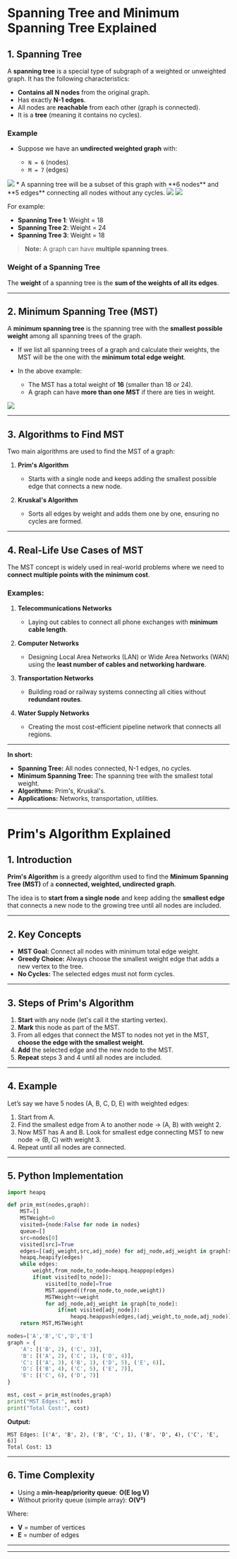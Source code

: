 # Spanning Tree and Minimum Spanning Tree Explained

## **1. Spanning Tree**

A **spanning tree** is a special type of subgraph of a weighted or unweighted graph. It has the following characteristics:

* **Contains all N nodes** from the original graph.
* Has exactly **N-1 edges**.
* All nodes are **reachable** from each other (graph is connected).
* It is a **tree** (meaning it contains no cycles).

### **Example**

* Suppose we have an **undirected weighted graph** with:

  * `N = 6` (nodes)
  * `M = 7` (edges)
<img src="https://static.takeuforward.org/premium/Graphs/Minimum%20Spanning%20Tree/MST%20theory/-LeZMmokj" />
* A spanning tree will be a subset of this graph with **6 nodes** and **5 edges** connecting all nodes without any cycles.
<img src="https://static.takeuforward.org/premium/Graphs/Minimum%20Spanning%20Tree/MST%20theory/-_60gIKbC" />
<img src="https://static.takeuforward.org/premium/Graphs/Minimum%20Spanning%20Tree/MST%20theory/-dwOhCPsZ" />

For example:

* **Spanning Tree 1**: Weight = 18
* **Spanning Tree 2**: Weight = 24
* **Spanning Tree 3**: Weight = 18

> **Note:** A graph can have **multiple spanning trees**.

### **Weight of a Spanning Tree**

The **weight** of a spanning tree is the **sum of the weights of all its edges**.

---

## **2. Minimum Spanning Tree (MST)**

A **minimum spanning tree** is the spanning tree with the **smallest possible weight** among all spanning trees of the graph.

* If we list all spanning trees of a graph and calculate their weights, the MST will be the one with the **minimum total edge weight**.
* In the above example:

  * The MST has a total weight of **16** (smaller than 18 or 24).
  * A graph can have **more than one MST** if there are ties in weight.

<img src="https://static.takeuforward.org/premium/Graphs/Minimum%20Spanning%20Tree/MST%20theory/image-s-DJL0Jv" />

---

## **3. Algorithms to Find MST**

Two main algorithms are used to find the MST of a graph:

1. **Prim's Algorithm**

   * Starts with a single node and keeps adding the smallest possible edge that connects a new node.

2. **Kruskal's Algorithm**

   * Sorts all edges by weight and adds them one by one, ensuring no cycles are formed.

---

## **4. Real-Life Use Cases of MST**

The MST concept is widely used in real-world problems where we need to **connect multiple points with the minimum cost**.

### **Examples:**

1. **Telecommunications Networks**

   * Laying out cables to connect all phone exchanges with **minimum cable length**.

2. **Computer Networks**

   * Designing Local Area Networks (LAN) or Wide Area Networks (WAN) using the **least number of cables and networking hardware**.

3. **Transportation Networks**

   * Building road or railway systems connecting all cities without **redundant routes**.

4. **Water Supply Networks**

   * Creating the most cost-efficient pipeline network that connects all regions.

---

**In short:**

* **Spanning Tree:** All nodes connected, N-1 edges, no cycles.
* **Minimum Spanning Tree:** The spanning tree with the smallest total weight.
* **Algorithms:** Prim's, Kruskal's.
* **Applications:** Networks, transportation, utilities.

---

# Prim's Algorithm Explained

## **1. Introduction**

**Prim's Algorithm** is a greedy algorithm used to find the **Minimum Spanning Tree (MST)** of a **connected, weighted, undirected graph**.

The idea is to **start from a single node** and keep adding the **smallest edge** that connects a new node to the growing tree until all nodes are included.

---

## **2. Key Concepts**

* **MST Goal:** Connect all nodes with minimum total edge weight.
* **Greedy Choice:** Always choose the smallest weight edge that adds a new vertex to the tree.
* **No Cycles:** The selected edges must not form cycles.

---

## **3. Steps of Prim's Algorithm**

1. **Start** with any node (let's call it the starting vertex).
2. **Mark** this node as part of the MST.
3. From all edges that connect the MST to nodes not yet in the MST, **choose the edge with the smallest weight**.
4. **Add** the selected edge and the new node to the MST.
5. **Repeat** steps 3 and 4 until all nodes are included.

---

## **4. Example**

Let’s say we have 5 nodes (A, B, C, D, E) with weighted edges:

1. Start from A.
2. Find the smallest edge from A to another node → (A, B) with weight 2.
3. Now MST has A and B. Look for smallest edge connecting MST to new node → (B, C) with weight 3.
4. Repeat until all nodes are connected.

---

## **5. Python Implementation**

```python
import heapq

def prim_mst(nodes,graph):
    MST=[]
    MSTWeight=0
    visited={node:False for node in nodes}
    queue=[]
    src=nodes[0]
    visited[src]=True
    edges=[(adj_weight,src,adj_node) for adj_node,adj_weight in graph[src]]
    heapq.heapify(edges)
    while edges:
        weight,from_node,to_node=heapq.heappop(edges)
        if(not visited[to_node]):
            visited[to_node]=True
            MST.append((from_node,to_node,weight))
            MSTWeight+=weight
            for adj_node,adj_weight in graph[to_node]:
                if(not visited[adj_node]):
                    heapq.heappush(edges,(adj_weight,to_node,adj_node))
    return MST,MSTWeight

nodes=['A','B','C','D','E']
graph = {
    'A': [('B', 2), ('C', 3)],
    'B': [('A', 2), ('C', 1), ('D', 4)],
    'C': [('A', 3), ('B', 1), ('D', 5), ('E', 6)],
    'D': [('B', 4), ('C', 5), ('E', 7)],
    'E': [('C', 6), ('D', 7)]
}

mst, cost = prim_mst(nodes,graph)
print("MST Edges:", mst)
print("Total Cost:", cost)

```

**Output:**

```
MST Edges: [('A', 'B', 2), ('B', 'C', 1), ('B', 'D', 4), ('C', 'E', 6)]
Total Cost: 13
```

---

## **6. Time Complexity**

* Using a **min-heap/priority queue**: **O(E log V)**
* Without priority queue (simple array): **O(V²)**

Where:

* **V** = number of vertices
* **E** = number of edges

---

---

